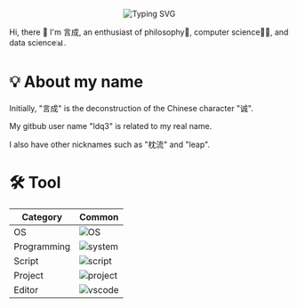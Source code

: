 <div align="center">

![Typing SVG](https://readme-typing-svg.demolab.com?font=Ma+Shan+Zheng&pause=100&color=FFFFFF&center=true&vCenter=true&multiline=true&repeat=false&random=false&width=435&height=70&lines=%E9%A1%BA%E5%8A%BF%E5%A0%AA%E9%81%BF%E7%BA%AA%E7%AE%97%E7%A5%B8%EF%BC%8C;%E9%80%86%E8%A1%8C%E6%96%B9%E5%BE%97%E4%BC%9A%E5%85%83%E5%8A%9F%E3%80%82)

</div>

Hi, there 👋 I'm 言成, an enthusiast of philosophy🤔, computer science👨‍💻, and data science📊. 

# 💡 About my name 

Initially, "言成" is the deconstruction of the Chinese character "诚".

My gitbub user name "ldq3" is related to my real name.

I also have other nicknames such as "枕流" and "leap".

# 🛠️ Tool
| Category  | Common |
| --- | --- |
| OS | ![OS](https://skillicons.dev/icons?i=windows,linux) |
| Programming | ![system](https://skillicons.dev/icons?i=c,cpp,rust) |
| Script | ![script](https://skillicons.dev/icons?i=bash,py,matlab) |
| Project | ![project](https://skillicons.dev/icons?i=docker,git,github) |
| Editor | ![vscode](https://skillicons.dev/icons?i=vscode,obsidian,vim) | 